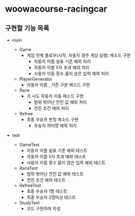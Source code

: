 # woowacourse-racingcar

## 구현할 기능 목록

- main
    - Game
        - 게임 전체 플로우(시작, 자동차 경주 게임 실행) 메소드 구현
          - 자동차 이름 쉼표 기준 예외 처리
          - 자동차 이름 5자 초과 예외 처리
          - 사용자 이동 횟수 옳지 않은 입력 예외 처리
    - PlayerGenerator
      - 자동차 이름 , 기준 구분 메소드 구현
    - Race
        - 각 시도 자동차 이동 메소드 구현
            - 범위 벗어난 전진 값 예외 처리
            - 전진 조건 예외 처리
    - Refree
        - 최종 우승자 판정 메소드 구현
          - 우승자 여러명 예외 처리

- test
    - GameTest
        - 자동차 이름 쉼표 기준 예외 테스트
        - 자동차 이름 5자 초과 예외 테스트
        - 사용자 이름 횟수 옳지 않은 입력 예외 테스트
    - RaceTest
        - 범위 벗어난 전진 값 예외 테스트
        - 전진 조건 예외 테스트
    - RefreeTest
        - 최종 우승자 1명 테스트
        - 최종 우승자 2명이상 테스트
    - StudyTest
      - 코드 구현하며 작성